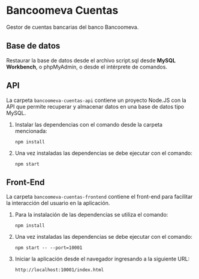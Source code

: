 # Bancoomeva Cuentas

Gestor de cuentas bancarias del banco Bancoomeva.

## Base de datos

Restaurar la base de datos desde el archivo script.sql desde **MySQL Workbench**, o phpMyAdmin, o desde el intérprete de comandos.


## API

La carpeta `bancoomeva-cuentas-api` contiene un proyecto Node.JS con la API que permite recuperar y almacenar datos en una base de datos tipo MySQL.

1. Instalar las dependencias con el comando desde la carpeta mencionada:

	`npm install`

2. Una vez instaladas las dependencias se debe ejecutar con el comando:

	`npm start`

## Front-End

La carpeta `bancoomeva-cuentas-frontend` contiene el front-end para facilitar la interacción del usuario en la aplicación.

1. Para la instalación de las dependencias se utiliza el comando:

    `npm install`

2. Una vez instaladas las dependencias se debe ejecutar con el comando:

	`npm start -- --port=10001`

3. Iniciar la aplicación desde el navegador ingresando a la siguiente URL:

	`http://localhost:10001/index.html`
